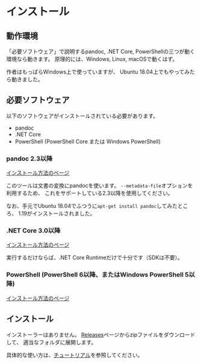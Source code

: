 # インストール

## 動作環境

「必要ソフトウェア」で説明するpandoc, .NET Core, PowerShellの三つが動く環境なら動きます。
原理的には、Windows, Linux, macOSで動くはず。

作者はもっぱらWindows上で使っていますが、
Ubuntu 18.04上でもやってみたら動きました。


## 必要ソフトウェア

以下のソフトウェアがインストールされている必要があります。

* pandoc
* .NET Core
* PowerShell (PowerShell Core または Windows PowerShell)


### pandoc 2.3以降

[インストール方法のページ](https://pandoc.org/installing.html)

このツールは文書の変換にpandocを使います。
`--metadata-file`オプションを利用するため、
これをサポートしている2.3以降を使用してください。

なお、手元でUbuntu 18.04でふつうに`apt-get install pandoc`してみたところ、
1.19がインストールされました。

### .NET Core 3.0以降

[インストール方法のページ](https://dotnet.microsoft.com/download)

実行するだけならば、.NET Core Runtimeだけで十分です（SDKは不要）。

### PowerShell (PowerShell 6以降、またはWindows PowerShell 5以降)

[インストール方法のページ](https://docs.microsoft.com/powershell/scripting/install/installing-powershell)


## インストール

インストーラーはありません。
[Releases](https://github.com/ipponshimeji/Panasu/releases/)ページからzipファイルをダウンロードして、
適当なフォルダに展開します。

具体的な使い方は、[チュートリアル](Tutorial.ja.md)を参照してください。
